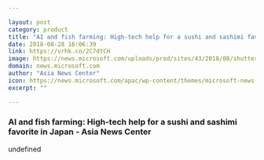 ```yaml
---

layout: post
category: product
title: "AI and fish farming: High-tech help for a sushi and sashimi favorite in Japan - Asia News Center"
date: 2018-08-28 16:06:39
link: https://vrhk.co/2C7dtCH
image: https://news.microsoft.com/uploads/prod/sites/43/2018/08/shutterstock_402101782-1600x1068.jpg
domain: news.microsoft.com
author: "Asia News Center"
icon: https://news.microsoft.com/apac/wp-content/themes/microsoft-news-center-2016/assets/img/site-icon.png
excerpt: ""

---
```


### AI and fish farming: High-tech help for a sushi and sashimi favorite in Japan - Asia News Center

undefined